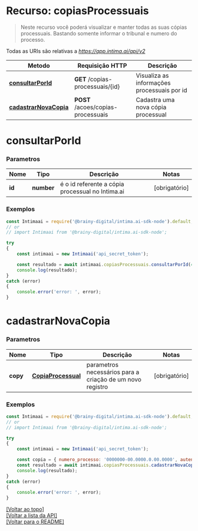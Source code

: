 # Recurso: **copiasProcessuais**

> Neste recurso você poderá visualizar e manter todas as suas cópias processuais. 
>Bastando somente informar o tribunal e numero do processo.


Todas as URIs são relativas a *https://app.intima.ai/api/v2*

Metodo | Requisição HTTP | Descrição
------------- | ------------- | -------------
[**consultarPorId**](copiasProcessuaisResources.md#consultarPorId) | **GET** /copias-processuais/{id} | Visualiza as informações processuais por id
[**cadastrarNovaCopia**](copiasProcessuaisResources.md#cadastrarNovaCopia) | **POST** /acoes/copias-processuais | Cadastra uma nova cópia processual

# **consultarPorId**

### Parametros

Nome | Tipo | Descrição | Notas
------------- | ------------- | ------------- | -------------
**id** | **number**| é o id referente a cópia processual no Intima.ai | [obrigatório]

### Exemplos
```javascript
const Intimaai = require('@brainy-digital/intima.ai-sdk-node').default;
// or
// import Intimaai from '@brainy-digital/intima.ai-sdk-node';

try
{
    const intimaai = new Intimaai('api_secret_token');

    const resultado = await intimaai.copiasProcessuais.consultarPorId(45202);
    console.log(resultado);
}
catch (error)
{
    console.error('error: ', error);
}
```

# **cadastrarNovaCopia**

### Parametros

Nome | Tipo | Descrição | Notas
------------- | ------------- | ------------- | -------------
**copy** | [**CopiaProcessual**](../models/copy/CopiaProcessual.md) | parametros necessários para a criação de um novo registro | [obrigatório]

### Exemplos
```javascript
const Intimaai = require('@brainy-digital/intima.ai-sdk-node').default;
// or
// import Intimaai from '@brainy-digital/intima.ai-sdk-node';

try
{
    const intimaai = new Intimaai('api_secret_token');

    const copia = { numero_processo: '0000000-00.0000.0.00.0000', autenticacao_id: 1 };
    const resultado = await intimaai.copiasProcessuais.cadastrarNovaCopia(copia);
    console.log(resultado);
}
catch (error)
{
    console.error('error: ', error);
}
```

[[Voltar ao topo]](#)        
[[Voltar a lista da API]](../../README.md#Documentação-para-os-Endpoints-da-API)    
[[Voltar para o README]](../../README.md#Intima.ai---SDK-NodeJS)
